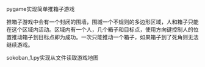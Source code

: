pygame实现简单推箱子游戏

推箱子游戏中会有一个封闭的围墙，围城一个不规则的多边形区域，人和箱子只能在这个区域内活动。区域内有一个人，几个箱子和目标点，使用方向键控制人的位置推动箱子到目标点即为成功。一次只能推动一个箱子，如果箱子到了死角则无法继续游戏。



sokoban_1.py实现从文件读取游戏地图
